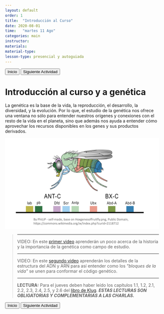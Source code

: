 ```yaml
---
layout: default
order: 1
title:  "Introducción al Curso"
date: 2020-08-01
time:   "martes 11 Ago"
categories: main
instructor: 
materials: 
material-type: 
lesson-type: presencial y autoguiada
---
```


<a href="https://pesalerno.github.io/genetica-ago-2020/"><button>Inicio</button></a>    <a href="https://pesalerno.github.io/genetica-ago-2020/main/2020/08/01/2_herencia.html"><button>Siguiente Actividad</button></a>

# Introducción al curso y a genética

La genética es la base de la vida, la reproducción, el desarrollo, la diversidad, y la evolución. Por lo que, el estudio de la genética nos ofrece una ventana no sólo para entender nuestros orígenes y conexiones con el resto de la vida en el planeta, sino que además nos ayuda a entender cómo aprovechar los recursos disponibles en los genes y sus productos derivados. 

![](https://github.com/pesalerno/genetica-ago-2020/blob/master/files/mosca.png?raw=true)<br>

>---------------------
> VIDEO: En este [primer video](https://www.loom.com/share/a815244aadfb41828e647e0d9a836e31) aprenderán un poco acerca de la historia y la importancia de la genética como campo de estudio. 
> 
> ----------------------
> VIDEO: En este [segundo video](https://www.youtube.com/watch?v=0lZRAShqft0) aprenderán los detalles de la estructura del ADN y ARN para así entender como los *"bloques de la vida"* se unen para conformar el código genético. 
> 
> -------------------------
> **LECTURA:** Para el jueves deben haber leído los capítulos 1.1, 1.2, 2.1, 2.2, 2.3, 2.4, 2.5, y 2.6 del [libro de Klug](https://drive.google.com/file/d/1EYHyd609xFUCAV4ZOnwjq01upw62ktgp/view?usp=sharing). ***ESTAS LECTURAS SON OBLIGATORIAS Y COMPLEMENTARIAS A LAS CHARLAS.*** 
> 

 
<a href="https://pesalerno.github.io/genetica-ago-2020/"><button>Inicio</button></a>    <a href="https://pesalerno.github.io/genetica-ago-2020/main/2020/08/01/2_herencia.html"><button>Siguiente Actividad</button></a>
